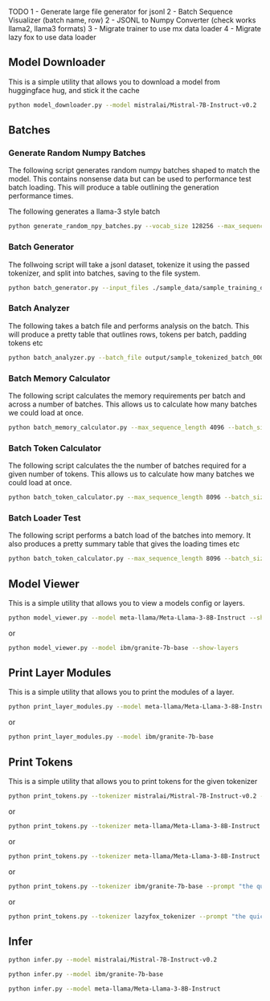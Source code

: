 TODO
1 - Generate large file generator for jsonl
2 - Batch Sequence Visualizer (batch name, row)
2 - JSONL to Numpy Converter (check works llama2, llama3 formats)
3 - Migrate trainer to use mx data loader
4 - Migrate lazy fox to use data loader

## Model Downloader
This is a simple utility that allows you to download a model from huggingface hug, and stick it the cache

```bash
python model_downloader.py --model mistralai/Mistral-7B-Instruct-v0.2
```

## Batches

### Generate Random Numpy Batches
The following script generates random numpy batches shaped to match the model.
This contains nonsense data but can be used to performance test batch loading.
This will produce a table outlining the generation performance times.

The following generates a llama-3 style batch
```bash
python generate_random_npy_batches.py --vocab_size 128256 --max_sequence_length 8096 --batch_size 1024 --num_batches 1 --file_prefix llama3
```

### Batch Generator
The follwoing script will take a jsonl dataset, tokenize it using the passed tokenizer, and split into batches, saving to the file system.

```bash
python batch_generator.py --input_files ./sample_data/sample_training_data_small.jsonl --tokenizer mistralai/Mistral-7B-Instruct-v0.2 --output_directory ./output --file_prefix sample_tokenized --max_sequence_length 8096 --batch_size 1024
```

### Batch Analyzer
The following takes a batch file and performs analysis on the batch.
This will produce a pretty table that outlines rows, tokens per batch, padding tokens etc

```bash
python batch_analyzer.py --batch_file output/sample_tokenized_batch_0001.npy --tokenizer mistralai/Mistral-7B-Instruct-v0.2
```

### Batch Memory Calculator
The following script calculates the memory requirements per batch and across a number of batches.
This allows us to calculate how many batches we could load at once.
```bash
python batch_memory_calculator.py --max_sequence_length 4096 --batch_size 1024 --dtype float32 --num_batches 1024
```

### Batch Token Calculator
The following script calculates the the number of batches required for a given number of tokens.
This allows us to calculate how many batches we could load at once.

```bash
python batch_token_calculator.py --max_sequence_length 8096 --batch_size 1024 --dtype float32 --num_tokens 1024
```

### Batch Loader Test
The following script performs a batch load of the batches into memory.
It also produces a pretty summary table that gives the loading times etc

```bash
python batch_token_calculator.py --max_sequence_length 8096 --batch_size 1024 --dtype float32 --num_tokens 1024
```

## Model Viewer
This is a simple utility that allows you to view a models config or layers.

```bash
python model_viewer.py --model meta-llama/Meta-Llama-3-8B-Instruct --show-config
```

or

```bash
python model_viewer.py --model ibm/granite-7b-base --show-layers
```

## Print Layer Modules
This is a simple utility that allows you to print the modules of a layer.

```bash
python print_layer_modules.py --model meta-llama/Meta-Llama-3-8B-Instruct
```

or

```bash
python print_layer_modules.py --model ibm/granite-7b-base
```
    
## Print Tokens
This is a simple utility that allows you to print tokens for the given tokenizer

```bash
python print_tokens.py --tokenizer mistralai/Mistral-7B-Instruct-v0.2 --prompt "Who is Ada Lovelace?"
```

or

```bash
python print_tokens.py --tokenizer meta-llama/Meta-Llama-3-8B-Instruct --prompt "Who is Ada Lovelace?"
```

or

```bash
python print_tokens.py --tokenizer meta-llama/Meta-Llama-3-8B-Instruct --prompt "the quick brown fox jumps over the lazy dog"
```

or

```bash
python print_tokens.py --tokenizer ibm/granite-7b-base --prompt "the quick brown fox jumps over the lazy dog"
```

or

```bash
python print_tokens.py --tokenizer lazyfox_tokenizer --prompt "the quick brown fox jumps over the lazy dog"
```

## Infer

```bash
python infer.py --model mistralai/Mistral-7B-Instruct-v0.2
```

```bash
python infer.py --model ibm/granite-7b-base
```

```bash
python infer.py --model meta-llama/Meta-Llama-3-8B-Instruct
```